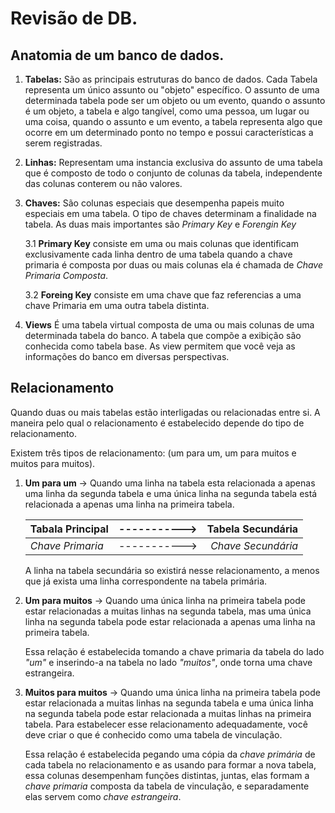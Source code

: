 # Revisão de DB.

## Anatomia de um banco de dados.

  1. **Tabelas:** São as principais estruturas do banco de dados. Cada Tabela
     representa um único assunto ou "objeto" específico.
     O assunto de uma determinada tabela pode ser um objeto ou um evento, quando o
     assunto é um objeto, a tabela e algo tangível, como uma pessoa, um lugar ou
     uma coisa, quando o assunto e um evento, a tabela representa algo que ocorre
     em um determinado ponto no tempo e possui características a serem registradas. 

  2. **Linhas:** Representam uma instancia exclusiva do assunto de uma tabela
     que é composto de todo o conjunto de colunas da tabela, independente das
     colunas conterem ou não valores.

  3. **Chaves:** São colunas especiais que desempenha papeis muito especiais em
     uma tabela. O tipo de chaves determinam a finalidade na tabela. As duas
     mais importantes são _Primary Key_ e _Forengin Key_

     3.1 **Primary Key** consiste em uma ou mais colunas que identificam
     exclusivamente cada linha dentro de uma tabela quando a chave primaria é
     composta por duas ou mais colunas ela é chamada de _Chave Primaria
     Composta_. 

     3.2 **Foreing Key** consiste em uma chave que faz referencias a uma chave
     Primaria em uma outra tabela distinta.

  4. **Views** É uma tabela virtual composta de uma ou mais colunas de uma
     determinada tabela do banco. A tabela que compõe a exibição são conhecida
     como tabela base. As view permitem que você veja as informações do banco em
     diversas perspectivas.

## Relacionamento  

Quando duas ou mais tabelas estão interligadas ou relacionadas entre si. A
maneira pelo qual o relacionamento é estabelecido depende do tipo de
relacionamento. 

Existem três tipos de relacionamento: (um para um, um para muitos e muitos para
muitos). 

  1. **Um para um** -> Quando uma linha na tabela esta relacionada a apenas uma
     linha da segunda tabela e uma única linha na segunda tabela está
     relacionada a apenas uma linha na primeira tabela. 

     | **Tabala Principal** | -----------> | **Tabela Secundária** |
     |----------------------|:------------:| ---------------------:|
     |   _Chave Primaria_   | -----------> |   _Chave Secundária_  |

     A linha na tabela secundária so existirá nesse relacionamento, a menos que
     já exista uma linha correspondente na tabela primária.
  

  2. **Um para muitos** -> Quando uma única linha na primeira tabela pode estar
     relacionadas a muitas linhas na segunda tabela, mas uma única linha na
     segunda tabela pode estar relacionada a apenas uma linha na primeira
     tabela. 

     Essa relação é estabelecida tomando a chave primaria da tabela do lado
     _"um"_ e inserindo-a na tabela no lado _"muitos"_, onde torna uma chave
     estrangeira. 

   3. **Muitos para muitos** -> Quando uma única linha na primeira tabela pode
      estar relacionada a muitas linhas na segunda tabela e uma única linha na
      segunda tabela pode estar relacionada a muitas linhas na primeira tabela.
      Para estabelecer esse relacionamento adequadamente, você deve criar o que
      é conhecido como uma tabela de vinculação. 

      Essa relação é estabelecida pegando uma cópia da _chave primária_ de cada
      tabela no relacionamento e as usando para formar a nova tabela, essa
      colunas desempenham funções distintas, juntas, elas formam a _chave
      primaria_ composta da tabela de vinculação, e separadamente elas servem
      como _chave estrangeira_. 

  











